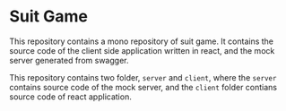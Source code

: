 # Suit Game

This repository contains a mono repository of suit game.
It contains the source code of the client side application written in react, and the mock server generated from swagger.

This repository contains two folder, `server` and `client`, where the `server` contains source code of the mock server,
and the `client` folder contians source code of react application. 
